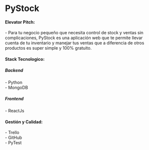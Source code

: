 <h1>PyStock</h1>

<h4>Elevator Pitch:</h4>
- Para tu negocio pequeño que necesita control de stock y ventas sin complicaciones,
 PyStock es una aplicación web que te permite llevar cuenta de tu inventario y manejar tus ventas
 que a diferencia de otros productos es super simple y 100% gratuito.
<br>

<h4>Stack Tecnologico:</h4>
<h5>Backend</h5>
- Python<br>
- MongoDB<br>

<h5>Frontend</h5>
- ReactJs<br>

<h4>Gestión y Calidad:</h4>
- Trello<br>
- GitHub<br>
- PyTest<br>
